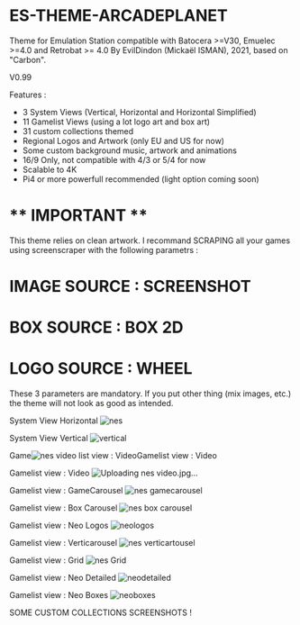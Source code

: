 # ES-THEME-ARCADEPLANET
 Theme for Emulation Station compatible with Batocera >=V30, Emuelec >=4.0 and Retrobat >= 4.0
 By EvilDindon (Mickaël ISMAN), 2021, based on "Carbon".
 
 V0.99
 
 Features :
 - 3 System Views (Vertical, Horizontal and Horizontal Simplified)
 - 11 Gamelist Views (using a lot logo art and box art)
 - 31 custom collections themed
 - Regional Logos and Artwork (only EU and US for now)
 - Some custom background music, artwork and animations
 - 16/9 Only, not compatible with 4/3 or 5/4 for now
 - Scalable to 4K
 - Pi4 or more powerfull recommended (light option coming soon)
 
  # ** IMPORTANT **

This theme relies on clean artwork.
I recommand SCRAPING all your games using screenscraper with the following parametrs :

# IMAGE SOURCE : SCREENSHOT

# BOX SOURCE : BOX 2D

# LOGO SOURCE : WHEEL

These 3 parameters are mandatory. If you put other thing (mix images, etc.) the theme will not look as good as intended.

System View Horizontal
![nes](https://user-images.githubusercontent.com/30436625/210753034-6028bcd6-74fe-4368-a96d-d9854ba78afd.jpg)

System View Vertical
![vertical](https://user-images.githubusercontent.com/30436625/210752913-6e5a23f6-9581-4856-b1b2-7b3cdf42850b.jpg)

Game![nes video](https://user-images.githubusercontent.com/30436625/210753287-30688400-dd34-4f46-bfc6-131c8365994e.jpg)
list view : VideoGamelist view : Video

Gamelist view : Video
![Uploading nes video.jpg…]()

Gamelist view : GameCarousel
![nes gamecarousel](https://user-images.githubusercontent.com/30436625/210753336-25c14740-b58d-4ab8-8832-083e6596e133.jpg)

Gamelist view : Box Carousel
![nes box carousel](https://user-images.githubusercontent.com/30436625/210753430-78264aa1-3a15-4efa-ae05-c032cfea2fe5.jpg)

Gamelist view : Neo Logos
![neologos](https://user-images.githubusercontent.com/30436625/210753504-b0b5bc3c-ab54-4512-9520-927985f11300.jpg)

Gamelist view : Verticarousel
![nes verticartousel](https://user-images.githubusercontent.com/30436625/210753619-21711dbf-ed34-4641-8c61-bd06ae8221c5.jpg)

Gamelist view : Grid
![nes Grid](https://user-images.githubusercontent.com/30436625/210753668-0b2bfdf9-2c70-44ad-afa5-3a2b3a3f6ae0.jpg)

Gamelist view : Neo Detailed
![neodetailed](https://user-images.githubusercontent.com/30436625/210753794-eeadf77b-3547-407a-8770-c82c2f8922f2.jpg)

Gamelist view : Neo Boxes
![neoboxes](https://user-images.githubusercontent.com/30436625/210753887-1b197b8c-ca4f-48d9-9aea-e128820a1ab2.jpg)

SOME CUSTOM COLLECTIONS SCREENSHOTS !

